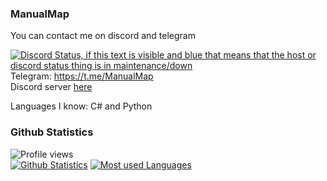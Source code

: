 ### ManualMap

You can contact me on discord and telegram  

[![Discord Status, if this text is visible and blue that means that the host or discord status thing is in maintenance/down](https://discord.c99.nl/widget/theme-4/739824148267925565.png)](https://discord.c99.nl/)  
Telegram: https://t.me/ManualMap  
Discord server [here](https://discord.gg/invite/w3QgFZVaw9)

Languages I know: C# and Python

### Github Statistics
![Profile views](https://komarev.com/ghpvc/?username=ManualMap) <br> [![Github Statistics](https://github-readme-stats.vercel.app/api?username=ManualMap&show_icons=true&theme=synthwave)](https://github.com/anuraghazra/github-readme-stats) [![Most used Languages](https://github-readme-stats.vercel.app/api/top-langs/?username=ManualMap&layout=compact&theme=synthwave&show_icons=true&langs_count=10)]((https://github.com/anuraghazra/github-readme-stats))
